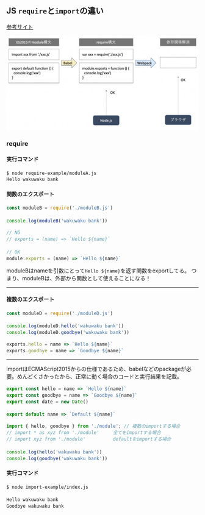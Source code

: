 ## JS `require`と`import`の違い

[参考サイト](https://www.wakuwakubank.com/posts/466-javascript-module-import-export/)

<img src="image.jpeg" alt="image" size=320>

### require

#### 実行コマンド

```bash
$ node require-example/moduleA.js
Hello wakuwaku bank
```


#### 関数のエクスポート

```js:moduleA.js
const moduleB = require('./moduleB.js')

console.log(moduleB('wakuwaku bank'))
```

```js:moduleB.js
// NG
// exports = (name) => `Hello ${name}`

// OK
module.exports = (name) => `Hello ${name}`
```

moduleBはnameを引数にとって`Hello ${name}`を返す関数をexportしてる。
つまり、moduleBは、外部から関数として使えることになる！

------

#### 複数のエクスポート

```js:moduleC.js
const moduleD = require('./moduleD.js')

console.log(moduleD.hello('wakuwaku bank'))
console.log(moduleD.goodbye('wakuwaku bank'))
```

```js:moduleD.js
exports.hello = name => `Hello ${name}`
exports.goodbye = name => `Goodbye ${name}`
```

---

importはECMAScript2015からの仕様であるため、babelなどのpackageが必要。めんどくさかったから、正常に動く場合のコードと実行結果を記載。

```js:module.js
export const hello = name => `Hello ${name}`
export const goodbye = name => `Goodbye ${name}`
export const date = new Date()

export default name => `Default ${name}`
```

```js:index.js
import { hello, goodbye } from './module'; // 複数のimportする場合
// import * as xyz from './module'     全てをimportする場合
// import xyz from './module'          defaultをimportする場合

console.log(hello('wakuwaku bank'))
console.log(goodbye('wakuwaku bank'))
```

#### 実行コマンド

```bash
$ node import-example/index.js

Hello wakuwaku bank
Goodbye wakuwaku bank
```
